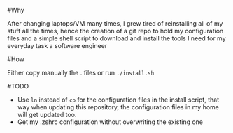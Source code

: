 #Why

After changing laptops/VM many times, I grew tired of
reinstalling all of my stuff all the times, hence the
creation of a git repo to hold my configuration files
and a simple shell script to download and install the
tools I need for my everyday task a software engineer

#How

Either copy manually the . files or run `./install.sh`

#TODO

 * Use `ln` instead of `cp` for the configuration files in
the install script, that way when updating this
repository, the configuration files in my home will
get updated too.
 * Get my .zshrc configuration without overwriting the existing one
